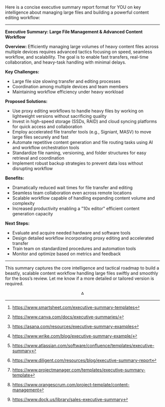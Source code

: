 Here is a concise executive summary report format for YOU on key intelligence about managing large files and building a powerful content editing workflow:

***

**Executive Summary: Large File Management \& Advanced Content Workflow**

**Overview:**
Efficiently managing large volumes of heavy content files across multiple devices requires advanced tactics focusing on speed, seamless workflow, and scalability. The goal is to enable fast transfers, real-time collaboration, and heavy-task handling with minimal delays.

**Key Challenges:**

- Large file size slowing transfer and editing processes
- Coordination among multiple devices and team members
- Maintaining workflow efficiency under heavy workload

**Proposed Solutions:**

- Use proxy editing workflows to handle heavy files by working on lightweight versions without sacrificing quality
- Invest in high-speed storage (SSDs, RAID) and cloud syncing platforms for quick access and collaboration
- Employ accelerated file transfer tools (e.g., Signiant, MASV) to move large files securely and fast
- Automate repetitive content generation and file routing tasks using AI and workflow orchestration tools
- Standardize file naming, versioning, and folder structures for easy retrieval and coordination
- Implement robust backup strategies to prevent data loss without disrupting workflow

**Benefits:**

- Dramatically reduced wait times for file transfer and editing
- Seamless team collaboration even across remote locations
- Scalable workflow capable of handling expanding content volume and complexity
- Increased productivity enabling a "10x editor" efficient content generation capacity

**Next Steps:**

- Evaluate and acquire needed hardware and software tools
- Design detailed workflow incorporating proxy editing and accelerated transfer
- Train team on standardized procedures and automation tools
- Monitor and optimize based on metrics and feedback

***

This summary captures the core intelligence and tactical roadmap to build a beastly, scalable content workflow handling large files swiftly and smoothly for the boss’s review. Let me know if a more detailed or tailored version is required.
<span style="display:none">[^1][^2][^3][^4][^5][^6][^7][^8][^9]</span>

<div style="text-align: center">⁂</div>

[^1]: https://www.smartsheet.com/executive-summary-templates

[^2]: https://www.canva.com/docs/executive-summaries/

[^3]: https://asana.com/resources/executive-summary-examples

[^4]: https://www.wrike.com/blog/executive-summary-example/

[^5]: https://www.atlassian.com/software/confluence/templates/executive-summary

[^6]: https://www.diligent.com/resources/blog/executive-summary-report

[^7]: https://www.projectmanager.com/templates/executive-summary-template

[^8]: https://www.orangescrum.com/project-template/content-management

[^9]: https://www.dock.us/library/sales-executive-summary


